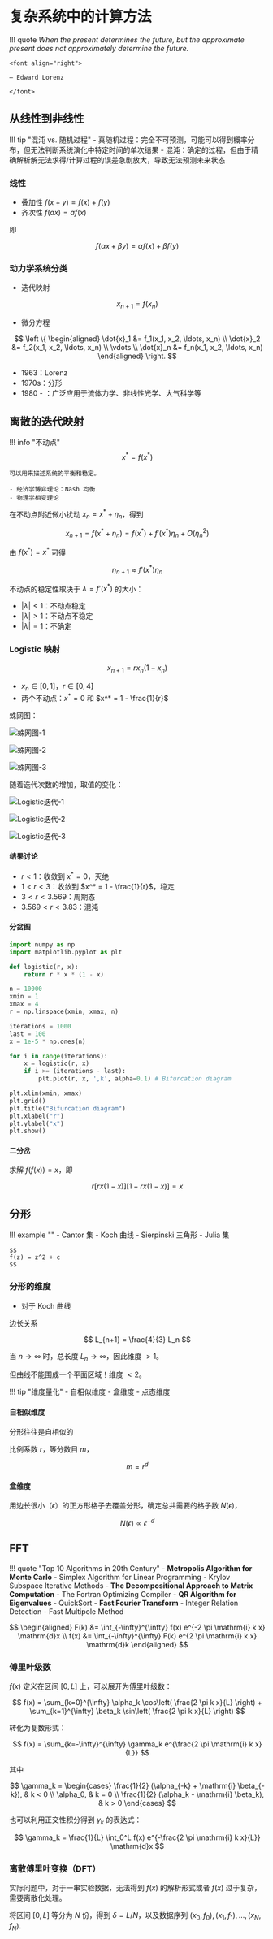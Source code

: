 # 复杂系统中的计算方法

!!! quote 
    *When the present determines the future, but the approximate present does not approximately determine the future.* 

    <font align="right">
    
    — Edward Lorenz

    </font>

## 从线性到非线性

!!! tip "混沌 vs. 随机过程"
    - 真随机过程：完全不可预测，可能可以得到概率分布，但无法判断系统演化中特定时间的单次结果
    - 混沌：确定的过程，但由于精确解析解无法求得/计算过程的误差急剧放大，导致无法预测未来状态

### 线性

- 叠加性 $f(x+y) = f(x) + f(y)$
- 齐次性 $f(ax) = af(x)$

即

$$
f(\alpha x + \beta y) = \alpha f(x) + \beta f(y)
$$

### 动力学系统分类

- 迭代映射

$$
x_{n+1} = f(x_n)
$$

- 微分方程

$$
\left \{
\begin{aligned}
\dot{x}_1 &= f_1(x_1, x_2, \ldots, x_n) \\
\dot{x}_2 &= f_2(x_1, x_2, \ldots, x_n) \\
\vdots \\
\dot{x}_n &= f_n(x_1, x_2, \ldots, x_n)
\end{aligned}
\right.
$$

- 1963：Lorenz
- 1970s：分形
- 1980 - ：广泛应用于流体力学、非线性光学、大气科学等

## 离散的迭代映射

!!! info "不动点"
    $$
    x^* = f(x^*)
    $$

    可以用来描述系统的平衡和稳定。

    - 经济学博弈理论：Nash 均衡
    - 物理学相变理论

在不动点附近做小扰动 $x_n = x^* + \eta_n$，得到

$$
x_{n+1} = f(x^* + \eta_n) = f(x^*) + f'(x^*) \eta_n + O(\eta_n^2)
$$

由 $f(x^*) = x^*$ 可得

$$
\eta_{n+1} \approx f'(x^*) \eta_n
$$

不动点的稳定性取决于 $\lambda = f'(x^*)$ 的大小：

- $|\lambda| < 1$：不动点稳定
- $|\lambda| > 1$：不动点不稳定
- $|\lambda| = 1$：不确定

### Logistic 映射

$$
x_{n+1} = r x_n (1 - x_n)
$$

- $x_n \in [0, 1]$，$r \in [0, 4]$
- 两个不动点：$x^* = 0$ 和 $x^* = 1 - \frac{1}{r}$

蛛网图：

![蛛网图-1](image.png)

![蛛网图-2](image-1.png)

![蛛网图-3](image-2.png)

随着迭代次数的增加，取值的变化：

![Logistic迭代-1](image-3.png)

![Logistic迭代-2](image-4.png)

![Logistic迭代-3](image-5.png)

#### 结果讨论

- $r < 1$：收敛到 $x^* = 0$，灭绝
- $1 < r < 3$：收敛到 $x^* = 1 - \frac{1}{r}$，稳定
- $3 < r < 3.569$：周期态
- $3.569 < r < 3.83$：混沌

#### 分岔图

```python linenums="1"
import numpy as np
import matplotlib.pyplot as plt

def logistic(r, x):
    return r * x * (1 - x)

n = 10000
xmin = 1
xmax = 4
r = np.linspace(xmin, xmax, n)

iterations = 1000
last = 100
x = 1e-5 * np.ones(n)

for i in range(iterations):
    x = logistic(r, x)
    if i >= (iterations - last):
        plt.plot(r, x, ',k', alpha=0.1) # Bifurcation diagram

plt.xlim(xmin, xmax)
plt.grid()
plt.title("Bifurcation diagram")
plt.xlabel("r")
plt.ylabel("x")
plt.show()
```

#### 二分岔

求解 $f(f(x)) = x$，即

$$
r[rx(1-x)][1-rx(1-x)] = x
$$

## 分形

!!! example ""
    - Cantor 集
    - Koch 曲线
    - Sierpinski 三角形
    - Julia 集

    $$
    f(z) = z^2 + c
    $$

### 分形的维度

- 对于 Koch 曲线

边长关系

$$
L_{n+1} = \frac{4}{3} L_n
$$

当 $n \to \infty$ 时，总长度 $L_n \to \infty$，因此维度 $> 1$。

但曲线不能围成一个平面区域！维度 $< 2$。

!!! tip "维度量化"
    - 自相似维度
    - 盒维度
    - 点态维度

#### 自相似维度

分形往往是自相似的

比例系数 $r$，等分数目 $m$，

$$
m = r^d
$$

#### 盒维度

用边长很小（$\epsilon$）的正方形格子去覆盖分形，确定总共需要的格子数 $N(\epsilon)$，

$$
N(\epsilon) \propto \epsilon^{-d}
$$

## FFT

!!! quote "Top 10 Algorithms in 20th Century"
    - **Metropolis Algorithm for Monte Carlo**
    - Simplex Algorithm for Linear Programming
    - Krylov Subspace Iterative Methods
    - **The Decompositional Approach to Matrix Computation**
    - The Fortran Optimizing Compiler
    - **QR Algorithm for Eigenvalues**
    - QuickSort
    - **Fast Fourier Transform**
    - Integer Relation Detection
    - Fast Multipole Method

$$
\begin{aligned}
F(k) &= \int_{-\infty}^{\infty} f(x) e^{-2 \pi \mathrm{i} k x} \mathrm{d}x \\
f(x) &= \int_{-\infty}^{\infty} F(k) e^{2 \pi \mathrm{i} k x} \mathrm{d}k
\end{aligned}
$$

### 傅里叶级数

$f(x)$ 定义在区间 $[0, L]$ 上，可以展开为傅里叶级数：

$$
f(x) = \sum_{k=0}^{\infty} \alpha_k \cos\left( \frac{2 \pi k x}{L} \right) + \sum_{k=1}^{\infty} \beta_k \sin\left( \frac{2 \pi k x}{L} \right)
$$

转化为复数形式：

$$
f(x) = \sum_{k=-\infty}^{\infty} \gamma_k e^{\frac{2 \pi \mathrm{i} k x}{L}}
$$

其中

$$
\gamma_k = 
\begin{cases}
\frac{1}{2} (\alpha_{-k} + \mathrm{i} \beta_{-k}), & k < 0 \\
\alpha_0, & k = 0 \\
\frac{1}{2} (\alpha_k - \mathrm{i} \beta_k), & k > 0
\end{cases}
$$

也可以利用正交性积分得到 $\gamma_k$ 的表达式：

$$
\gamma_k = \frac{1}{L} \int_0^L f(x) e^{-\frac{2 \pi \mathrm{i} k x}{L}} \mathrm{d}x
$$

### 离散傅里叶变换（DFT）

实际问题中，对于一串实验数据，无法得到 $f(x)$ 的解析形式或者 $f(x)$ 过于复杂，需要离散化处理。

将区间 $[0, L]$ 等分为 $N$ 份，得到 $\delta = L/N$，以及数据序列 $(x_0, f_0), (x_1, f_1), \ldots, (x_N, f_N)$. 